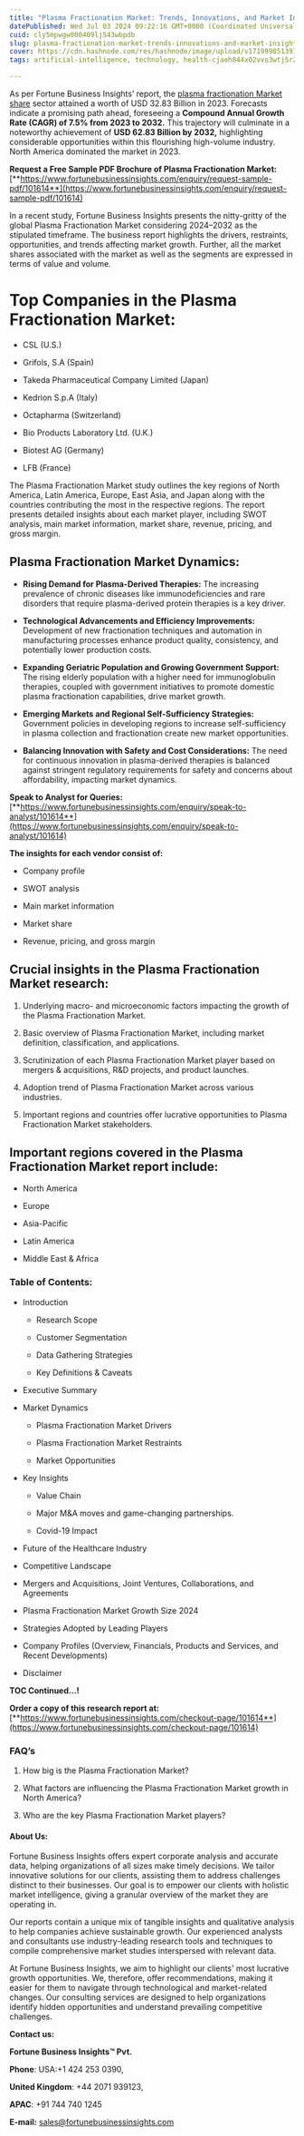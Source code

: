 ```yaml
---
title: "Plasma Fractionation Market: Trends, Innovations, and Market Insights"
datePublished: Wed Jul 03 2024 09:22:16 GMT+0000 (Coordinated Universal Time)
cuid: cly5mpwgw000409lj543wbpdb
slug: plasma-fractionation-market-trends-innovations-and-market-insights
cover: https://cdn.hashnode.com/res/hashnode/image/upload/v1719998513910/3e3d40e1-6fde-4cfe-9953-9197cc1ab15e.png
tags: artificial-intelligence, technology, health-cjaeh844x02vvo3wtj5r2s75q, healthcare, AI

---
```


As per Fortune Business Insights’ report, the [plasma fractionation Market share](https://www.fortunebusinessinsights.com/industry-reports/plasma-fractionation-market-101614) sector attained a worth of USD 32.83 Billion in 2023. Forecasts indicate a promising path ahead, foreseeing a **Compound Annual Growth Rate (CAGR) of 7.5% from 2023 to 2032.** This trajectory will culminate in a noteworthy achievement of **USD 62.83 Billion by 2032,** highlighting considerable opportunities within this flourishing high-volume industry. North America dominated the market in 2023.

**Request a Free Sample PDF Brochure of Plasma Fractionation Market:** [**https://www.fortunebusinessinsights.com/enquiry/request-sample-pdf/101614**](https://www.fortunebusinessinsights.com/enquiry/request-sample-pdf/101614)

In a recent study, Fortune Business Insights presents the nitty-gritty of the global Plasma Fractionation Market considering 2024–2032 as the stipulated timeframe. The business report highlights the drivers, restraints, opportunities, and trends affecting market growth. Further, all the market shares associated with the market as well as the segments are expressed in terms of value and volume.

# **Top Companies in the Plasma Fractionation Market:**

* CSL (U.S.)
    
* Grifols, S.A (Spain)
    
* Takeda Pharmaceutical Company Limited (Japan)
    
* Kedrion S.p.A (Italy)
    
* Octapharma (Switzerland)
    
* Bio Products Laboratory Ltd. (U.K.)
    
* Biotest AG (Germany)
    
* LFB (France)
    

The Plasma Fractionation Market study outlines the key regions of North America, Latin America, Europe, East Asia, and Japan along with the countries contributing the most in the respective regions. The report presents detailed insights about each market player, including SWOT analysis, main market information, market share, revenue, pricing, and gross margin.

## Plasma Fractionation Market **Dynamics**:

* **Rising Demand for Plasma-Derived Therapies:** The increasing prevalence of chronic diseases like immunodeficiencies and rare disorders that require plasma-derived protein therapies is a key driver.
    
* **Technological Advancements and Efficiency Improvements:** Development of new fractionation techniques and automation in manufacturing processes enhance product quality, consistency, and potentially lower production costs.
    
* **Expanding Geriatric Population and Growing Government Support:** The rising elderly population with a higher need for immunoglobulin therapies, coupled with government initiatives to promote domestic plasma fractionation capabilities, drive market growth.
    
* **Emerging Markets and Regional Self-Sufficiency Strategies:** Government policies in developing regions to increase self-sufficiency in plasma collection and fractionation create new market opportunities.
    
* **Balancing Innovation with Safety and Cost Considerations:** The need for continuous innovation in plasma-derived therapies is balanced against stringent regulatory requirements for safety and concerns about affordability, impacting market dynamics.
    

**Speak to Analyst for Queries:** [**https://www.fortunebusinessinsights.com/enquiry/speak-to-analyst/101614**](https://www.fortunebusinessinsights.com/enquiry/speak-to-analyst/101614)

**The insights for each vendor consist of:**

* Company profile
    
* SWOT analysis
    
* Main market information
    
* Market share
    
* Revenue, pricing, and gross margin
    

## **Crucial insights in the Plasma Fractionation Market research:**

1. Underlying macro- and microeconomic factors impacting the growth of the Plasma Fractionation Market.
    
2. Basic overview of Plasma Fractionation Market, including market definition, classification, and applications.
    
3. Scrutinization of each Plasma Fractionation Market player based on mergers & acquisitions, R&D projects, and product launches.
    
4. Adoption trend of Plasma Fractionation Market across various industries.
    
5. Important regions and countries offer lucrative opportunities to Plasma Fractionation Market stakeholders.
    

## **Important regions covered in the Plasma Fractionation Market report include:**

* North America
    
* Europe
    
* Asia-Pacific
    
* Latin America
    
* Middle East & Africa
    

### **Table of Contents:**

* Introduction
    
    * Research Scope
        
    * Customer Segmentation
        
    * Data Gathering Strategies
        
    * Key Definitions & Caveats
        
* Executive Summary
    
* Market Dynamics
    
    * Plasma Fractionation Market Drivers
        
    * Plasma Fractionation Market Restraints
        
    * Market Opportunities
        
* Key Insights
    
    * Value Chain
        
    * Major M&A moves and game-changing partnerships.
        
    * Covid-19 Impact
        
* Future of the Healthcare Industry
    
* Competitive Landscape
    
* Mergers and Acquisitions, Joint Ventures, Collaborations, and Agreements
    
* Plasma Fractionation Market Growth Size 2024
    
* Strategies Adopted by Leading Players
    
* Company Profiles (Overview, Financials, Products and Services, and Recent Developments)
    
* Disclaimer
    

**TOC Continued…!**

**Order a copy of this research report at:** [**https://www.fortunebusinessinsights.com/checkout-page/101614**](https://www.fortunebusinessinsights.com/checkout-page/101614)

### **FAQ’s**

1. How big is the Plasma Fractionation Market?
    
2. What factors are influencing the Plasma Fractionation Market growth in North America?
    
3. Who are the key Plasma Fractionation Market players?
    

#### **About Us:**

Fortune Business Insights offers expert corporate analysis and accurate data, helping organizations of all sizes make timely decisions. We tailor innovative solutions for our clients, assisting them to address challenges distinct to their businesses. Our goal is to empower our clients with holistic market intelligence, giving a granular overview of the market they are operating in.

Our reports contain a unique mix of tangible insights and qualitative analysis to help companies achieve sustainable growth. Our experienced analysts and consultants use industry-leading research tools and techniques to compile comprehensive market studies interspersed with relevant data.

At Fortune Business Insights, we aim to highlight our clients' most lucrative growth opportunities. We, therefore, offer recommendations, making it easier for them to navigate through technological and market-related changes. Our consulting services are designed to help organizations identify hidden opportunities and understand prevailing competitive challenges.

**Contact us:**

**Fortune Business Insights™ Pvt.**

**Phone**: USA:+1 424 253 0390,

**United Kingdom**: +44 2071 939123,

**APAC**: +91 744 740 1245

**E-mail:** [sales@fortunebusinessinsights.com](mailto:sales@fortunebusinessinsights.com)